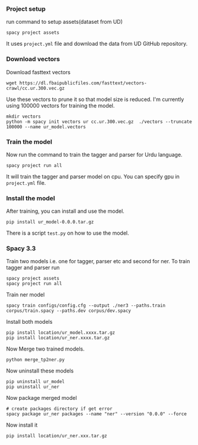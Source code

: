 ### Project setup
run command to setup assets(dataset from UD)
```shell
spacy project assets
```
It uses `project.yml` file and download the data from UD GitHub repository.

### Download vectors
Download fasttext vectors
```shell
wget https://dl.fbaipublicfiles.com/fasttext/vectors-crawl/cc.ur.300.vec.gz 
```

Use these vectors to prune it so that model size is reduced. I'm currently using 100000 vectors for training the model.
```shell
mkdir vectors
python -m spacy init vectors ur cc.ur.300.vec.gz  ./vectors --truncate 100000 --name ur_model.vectors
```

### Train the model
Now run the command to train the tagger and parser for Urdu language.
```shell
spacy project run all
```

It will train the tagger and parser model on cpu. You can specify gpu in `project.yml` file.

### Install the model
After training, you can install and use the model.

```shell
pip install ur_model-0.0.0.tar.gz 
```

There is a script `test.py` on how to use the model.


### Spacy 3.3
Train two models i.e. one for tagger, parser etc and second for ner.
To train tagger and parser run
```shell
spacy project assets
spacy project run all
```
Train ner model
```shell
spacy train configs/config.cfg --output ./ner3 --paths.train corpus/train.spacy --paths.dev corpus/dev.spacy
```


Install both models
```shell
pip install location/ur_model.xxxx.tar.gz
pip install location/ur_ner.xxxx.tar.gz
```
Now Merge two trained models.
```shell
python merge_tp2ner.py
```

Now uninstall these models
```shell
pip uninstall ur_model
pip uninstall ur_ner
```

Now package merged model
```shell
# create packages directory if get error
spacy package ur_ner packages --name "ner" --version "0.0.0" --force
```

Now install it
```shell
pip install location/ur_ner.xxx.tar.gz
```
